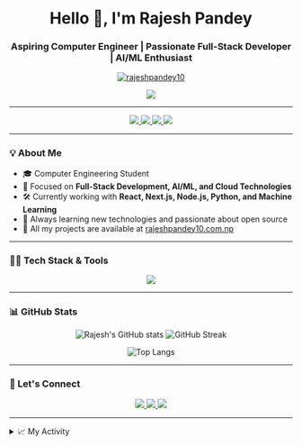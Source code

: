 <h1 align="center">Hello 👋, I'm Rajesh Pandey</h1>
<h3 align="center">Aspiring Computer Engineer | Passionate Full-Stack Developer | AI/ML Enthusiast</h3>

<p align="center">
  <a href="https://github.com/ryo-ma/github-profile-trophy">
    <img src="https://github-profile-trophy.vercel.app/?username=rajeshpandey10&theme=gruvbox&no-frame=true&margin-w=10" alt="rajeshpandey10" />
  </a>
</p>

<p align="center">
  <img src="https://readme-typing-svg.herokuapp.com?font=Fira+Code&pause=1000&color=48D1CC&center=true&vCenter=true&width=435&lines=Software+Engineer+%7C+Open+Source+Lover;React%2C+Node%2C+AI%2FML+%7C+Always+Learning" />
</p>

---

<p align="center">
  <a href="https://rajeshpandey10.com.np/" target="_blank">
    <img src="https://img.shields.io/badge/Portfolio-222831?style=for-the-badge&logo=About.me&logoColor=white" />
  </a>
  <a href="mailto:imrajesh2005@gmail.com">
    <img src="https://img.shields.io/badge/Email-D14836?style=for-the-badge&logo=gmail&logoColor=white" />
  </a>
  <a href="https://www.linkedin.com/in/rajesh-pandey-915649286/" target="_blank">
    <img src="https://img.shields.io/badge/LinkedIn-0077B5?style=for-the-badge&logo=linkedin&logoColor=white" />
  </a>
  <a href="https://www.facebook.com/rajeesh.paandey/" target="_blank">
    <img src="https://img.shields.io/badge/Facebook-4267B2?style=for-the-badge&logo=facebook&logoColor=white" />
  </a>
</p>

---

### 💡 About Me

- 🎓 Computer Engineering Student
- 💼 Focused on **Full-Stack Development, AI/ML, and Cloud Technologies**
- 🛠️ Currently working with **React, Next.js, Node.js, Python, and Machine Learning**
- 🌱 Always learning new technologies and passionate about open source
- 🚀 All my projects are available at [rajeshpandey10.com.np](https://rajeshpandey10.com.np/)

---

### 🧑‍💻 Tech Stack & Tools

<p align="center">
  <img src="https://skillicons.dev/icons?i=react,nextjs,nodejs,express,python,django,js,ts,html,css,mongodb,mysql,postgres,sqlite,git,docker,figma,arduino,tailwind,pandas,scikit-learn,seaborn,postman,appwrite" />
</p>

---

### 📊 GitHub Stats

<p align="center">
  <img src="https://github-readme-stats.vercel.app/api?username=rajeshpandey10&show_icons=true&theme=gruvbox&hide_border=true" alt="Rajesh's GitHub stats" />
  <img src="https://github-readme-streak-stats.herokuapp.com?user=rajeshpandey10&theme=gruvbox&hide_border=true" alt="GitHub Streak" />
</p>

<p align="center">
  <img src="https://github-readme-stats.vercel.app/api/top-langs/?username=rajeshpandey10&layout=compact&theme=gruvbox&hide_border=true" alt="Top Langs" />
</p>

---

### 🤝 Let's Connect

<p align="center">
  <a href="mailto:imrajesh2005@gmail.com">
    <img src="https://img.shields.io/badge/Gmail-D14836?style=for-the-badge&logo=gmail&logoColor=white" />
  </a>
  <a href="https://www.linkedin.com/in/rajesh-pandey-915649286/" target="_blank">
    <img src="https://img.shields.io/badge/LinkedIn-0077B5?style=for-the-badge&logo=linkedin&logoColor=white" />
  </a>
  <a href="https://www.facebook.com/rajeesh.paandey/" target="_blank">
    <img src="https://img.shields.io/badge/Facebook-4267B2?style=for-the-badge&logo=facebook&logoColor=white" />
  </a>
</p>

---

<details>
  <summary>📈 My Activity</summary>
  <p align="center">
    <img src="https://github-profile-summary-cards.vercel.app/api/cards/profile-details?username=rajeshpandey10&theme=gruvbox" />
  </p>
</details>

